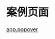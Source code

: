 # 案例页面 
 [app.popover](https://www.awebide.com/testCase/#/popoverCase/Demo/API/convenientOperation/popoverCase?title=%E6%B0%94%E6%B3%A1&pageId=popoverCase)